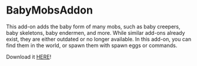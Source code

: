 # BabyMobsAddon
 This add-on adds the baby form of many mobs, such as baby creepers, baby skeletons, baby endermen, and more. While similar add-ons already exist, they are either outdated or no longer available. In this add-on, you can find them in the world, or spawn them with spawn eggs or commands.

Download it [HERE](https://github.com/YutaYamamoto212/BabyMobsAddon/releases)!
